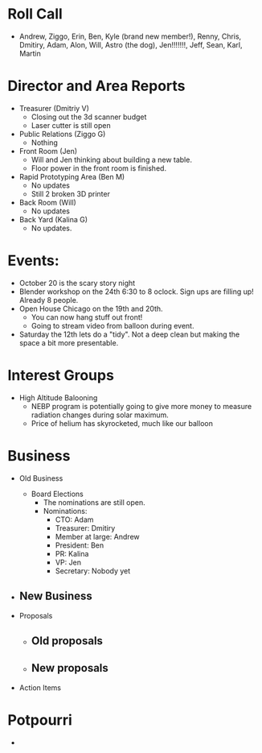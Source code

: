 # Roll Call
  - Andrew, Ziggo, Erin, Ben, Kyle (brand new member!), Renny, Chris, Dmitiry, Adam, Alon, Will, Astro (the dog), Jen!!!!!!!, Jeff, Sean, Karl, Martin

# Director and Area Reports
- Treasurer (Dmitriy V)
  - Closing out the 3d scanner budget
  - Laser cutter is still open
- Public Relations (Ziggo G)
  - Nothing
- Front Room (Jen)
  - Will and Jen thinking about building a new table.
  - Floor power in the front room is finished. 
- Rapid Prototyping Area (Ben M)
  - No updates
  - Still 2 broken 3D printer
- Back Room (Will)
  - No updates
- Back Yard (Kalina G)
  - No updates. 
# Events:
  - October 20 is the scary story night
  - Blender workshop on the 24th 6:30 to 8 oclock. Sign ups are filling up! Already 8 people.
  - Open House Chicago on the 19th and 20th.
    - You can now hang stuff out front!
    - Going to stream video from balloon during event. 
  - Saturday the 12th lets do a "tidy". Not a deep clean but making the space a bit more presentable. 
# Interest Groups
  - High Altitude Balooning
    - NEBP program is potentially going to give more money to measure radiation changes during solar maximum.
    - Price of helium has skyrocketed, much like our balloon
# Business
  - Old Business
    - Board Elections
      - The nominations are still open. 
      - Nominations:
        - CTO: Adam
        - Treasurer: Dmitiry
        - Member at large: Andrew
        - President: Ben
        - PR: Kalina 
        - VP: Jen
        - Secretary: Nobody yet 

  - New Business
    - 
  - Proposals
    - Old proposals
      - 
    - New proposals
      - 
  - Action Items
    
# Potpourri 
  -
